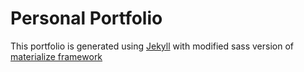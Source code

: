# Personal Portfolio
This portfolio is generated using [Jekyll](https://github.com/jekyll/jekyll) with modified sass version of [materialize framework](https://github.com/Dogfalo/materialize)
